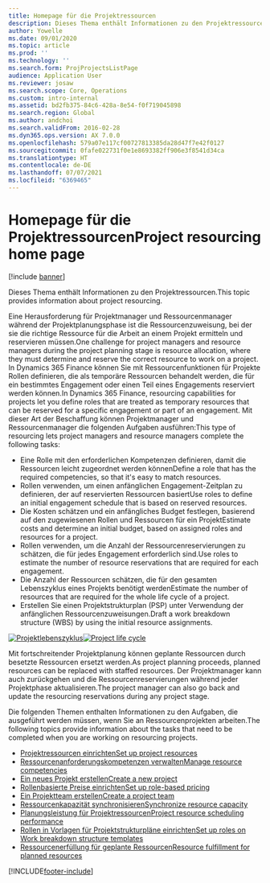 ```yaml
---
title: Homepage für die Projektressourcen
description: Dieses Thema enthält Informationen zu den Projektressourcen.
author: Yowelle
ms.date: 09/01/2020
ms.topic: article
ms.prod: ''
ms.technology: ''
ms.search.form: ProjProjectsListPage
audience: Application User
ms.reviewer: josaw
ms.search.scope: Core, Operations
ms.custom: intro-internal
ms.assetid: bd2fb375-84c6-428a-8e54-f0f719045898
ms.search.region: Global
ms.author: andchoi
ms.search.validFrom: 2016-02-28
ms.dyn365.ops.version: AX 7.0.0
ms.openlocfilehash: 579a07e117cf00727813385da28d47f7e42f0127
ms.sourcegitcommit: 0fafe022731f0e1e8693382ff906e3f8541d34ca
ms.translationtype: HT
ms.contentlocale: de-DE
ms.lasthandoff: 07/07/2021
ms.locfileid: "6369465"
---
```

# <a name="project-resourcing-home-page"></a><span data-ttu-id="993fa-103">Homepage für die Projektressourcen</span><span class="sxs-lookup"><span data-stu-id="993fa-103">Project resourcing home page</span></span>

[!include [banner](../includes/banner.md)]

<span data-ttu-id="993fa-104">Dieses Thema enthält Informationen zu den Projektressourcen.</span><span class="sxs-lookup"><span data-stu-id="993fa-104">This topic provides information about project resourcing.</span></span>

<span data-ttu-id="993fa-105">Eine Herausforderung für Projektmanager und Ressourcenmanager während der Projektplanungsphase ist die Ressourcenzuweisung, bei der sie die richtige Ressource für die Arbeit an einem Projekt ermitteln und reservieren müssen.</span><span class="sxs-lookup"><span data-stu-id="993fa-105">One challenge for project managers and resource managers during the project planning stage is resource allocation, where they must determine and reserve the correct resource to work on a project.</span></span> <span data-ttu-id="993fa-106">In Dynamics 365 Finance können Sie mit Ressourcenfunktionen für Projekte Rollen definieren, die als temporäre Ressourcen behandelt werden, die für ein bestimmtes Engagement oder einen Teil eines Engagements reserviert werden können.</span><span class="sxs-lookup"><span data-stu-id="993fa-106">In Dynamics 365 Finance, resourcing capabilities for projects let you define roles that are treated as temporary resources that can be reserved for a specific engagement or part of an engagement.</span></span> <span data-ttu-id="993fa-107">Mit dieser Art der Beschaffung können Projektmanager und Ressourcenmanager die folgenden Aufgaben ausführen:</span><span class="sxs-lookup"><span data-stu-id="993fa-107">This type of resourcing lets project managers and resource managers complete the following tasks:</span></span>

- <span data-ttu-id="993fa-108">Eine Rolle mit den erforderlichen Kompetenzen definieren, damit die Ressourcen leicht zugeordnet werden können</span><span class="sxs-lookup"><span data-stu-id="993fa-108">Define a role that has the required competencies, so that it's easy to match resources.</span></span>
- <span data-ttu-id="993fa-109">Rollen verwenden, um einen anfänglichen Engagement-Zeitplan zu definieren, der auf reservierten Ressourcen basiert</span><span class="sxs-lookup"><span data-stu-id="993fa-109">Use roles to define an initial engagement schedule that is based on reserved resources.</span></span>
- <span data-ttu-id="993fa-110">Die Kosten schätzen und ein anfängliches Budget festlegen, basierend auf den zugewiesenen Rollen und Ressourcen für ein Projekt</span><span class="sxs-lookup"><span data-stu-id="993fa-110">Estimate costs and determine an initial budget, based on assigned roles and resources for a project.</span></span>
- <span data-ttu-id="993fa-111">Rollen verwenden, um die Anzahl der Ressourcenreservierungen zu schätzen, die für jedes Engagement erforderlich sind.</span><span class="sxs-lookup"><span data-stu-id="993fa-111">Use roles to estimate the number of resource reservations that are required for each engagement.</span></span>
- <span data-ttu-id="993fa-112">Die Anzahl der Ressourcen schätzen, die für den gesamten Lebenszyklus eines Projekts benötigt werden</span><span class="sxs-lookup"><span data-stu-id="993fa-112">Estimate the number of resources that are required for the whole life cycle of a project.</span></span>
- <span data-ttu-id="993fa-113">Erstellen Sie einen Projektstrukturplan (PSP) unter Verwendung der anfänglichen Ressourcenzuweisungen.</span><span class="sxs-lookup"><span data-stu-id="993fa-113">Draft a work breakdown structure (WBS) by using the initial resource assignments.</span></span>

<span data-ttu-id="993fa-114">[![Projektlebenszyklus](./media/projectresourcing02-1024x812.jpg)](./media/projectresourcing02.jpg)</span><span class="sxs-lookup"><span data-stu-id="993fa-114">[![Project life cycle](./media/projectresourcing02-1024x812.jpg)](./media/projectresourcing02.jpg)</span></span>

<span data-ttu-id="993fa-115">Mit fortschreitender Projektplanung können geplante Ressourcen durch besetzte Ressourcen ersetzt werden.</span><span class="sxs-lookup"><span data-stu-id="993fa-115">As project planning proceeds, planned resources can be replaced with staffed resources.</span></span> <span data-ttu-id="993fa-116">Der Projektmanager kann auch zurückgehen und die Ressourcenreservierungen während jeder Projektphase aktualisieren.</span><span class="sxs-lookup"><span data-stu-id="993fa-116">The project manager can also go back and update the resourcing reservations during any project stage.</span></span>

<span data-ttu-id="993fa-117">Die folgenden Themen enthalten Informationen zu den Aufgaben, die ausgeführt werden müssen, wenn Sie an Ressourcenprojekten arbeiten.</span><span class="sxs-lookup"><span data-stu-id="993fa-117">The following topics provide information about the tasks that need to be completed when you are working on resourcing projects.</span></span>

- [<span data-ttu-id="993fa-118">Projektressourcen einrichten</span><span class="sxs-lookup"><span data-stu-id="993fa-118">Set up project resources</span></span>](set-up-project-resources.md)
- [<span data-ttu-id="993fa-119">Ressourcenanforderungskompetenzen verwalten</span><span class="sxs-lookup"><span data-stu-id="993fa-119">Manage resource competencies</span></span>](manage-resource-competencies.md)
- [<span data-ttu-id="993fa-120">Ein neues Projekt erstellen</span><span class="sxs-lookup"><span data-stu-id="993fa-120">Create a new project</span></span>](create-new-project.md)
- [<span data-ttu-id="993fa-121">Rollenbasierte Preise einrichten</span><span class="sxs-lookup"><span data-stu-id="993fa-121">Set up role-based pricing</span></span>](set-up-role-based-pricing.md)
- [<span data-ttu-id="993fa-122">Ein Projektteam erstellen</span><span class="sxs-lookup"><span data-stu-id="993fa-122">Create a project team</span></span>](create-project-team.md)
- [<span data-ttu-id="993fa-123">Ressourcenkapazität synchronisieren</span><span class="sxs-lookup"><span data-stu-id="993fa-123">Synchronize resource capacity</span></span>](synchronize-resource-capacity.md)
- [<span data-ttu-id="993fa-124">Planungsleistung für Projektressourcen</span><span class="sxs-lookup"><span data-stu-id="993fa-124">Project resource scheduling performance</span></span>](project-scheduling-performance.md)
- [<span data-ttu-id="993fa-125">Rollen in Vorlagen für Projektstrukturpläne einrichten</span><span class="sxs-lookup"><span data-stu-id="993fa-125">Set up roles on Work breakdown structure templates</span></span>](set-up-roles-wbs-template.md)
- [<span data-ttu-id="993fa-126">Ressourcenerfüllung für geplante Ressourcen</span><span class="sxs-lookup"><span data-stu-id="993fa-126">Resource fulfillment for planned resources</span></span>](resource-fulfillment-planned-resources.md)


[!INCLUDE[footer-include](../includes/footer-banner.md)]
